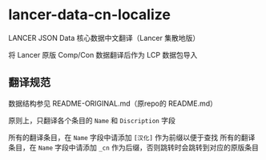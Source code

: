 # lancer-data-cn-localize
LANCER JSON Data 核心数据中文翻译（Lancer 集散地版）

将 Lancer 原版 Comp/Con 数据翻译后作为 LCP 数据包导入

## 翻译规范

数据结构参见 README-ORIGINAL.md（原repo的 README.md）

原则上，只翻译各个条目的 `Name` 和 `Discription` 字段
 
所有的翻译条目，在 `Name` 字段中请添加 `[汉化]` 作为前缀以便于查找
所有的翻译条目，在 `Name` 字段中请添加 `_cn` 作为后缀，否则跳转时会跳转到对应的原版条目
